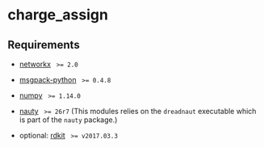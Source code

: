 # charge_assign

## Requirements

* [networkx](http://networkx.github.io/) ` >= 2.0`
* [msgpack-python](https://pypi.python.org/pypi/msgpack-python) ` >= 0.4.8`
* [numpy](http://www.numpy.org) ` >= 1.14.0`
* [nauty](http://users.cecs.anu.edu.au/~bdm/nauty/) ` >= 26r7` (This modules relies on the `dreadnaut` executable which is part of the `nauty` package.)

* optional: [rdkit](https://pypi.python.org/pypi/rdkit) ` >= v2017.03.3`
